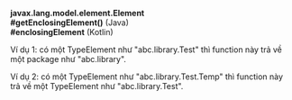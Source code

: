 **javax.lang.model.element.Element**<br/>
**#getEnclosingElement()** (Java)<br/>
**#enclosingElement** (Kotlin)<br/>

Ví dụ 1: có một TypeElement như "abc.library.Test" thì function này trả về 
một package như "abc.library".<br/>

Ví dụ 2: có một TypeElement như "abc.library.Test.Temp" thì function này trả về 
một TypeElement như "abc.library.Test".<br/>

